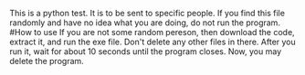 This is a python test.
It is to be sent to specific people. 
If you find this file randomly and have no idea what you are doing, do not run the program. <br/>
#How to use
If you are not some random pereson, then download the code, extract it, and run the exe file. Don't delete any other files in there. After you run it, wait for about 10 seconds until the program closes. Now, you may delete the program. 

